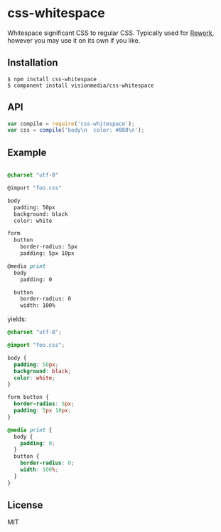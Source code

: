 # css-whitespace

  Whitespace significant CSS to regular CSS. Typically used for [Rework](https://github.com/visionmedia/rework),
  however you may use it on its own if you like.

## Installation

```
$ npm install css-whitespace
$ component install visionmedia/css-whitespace
```

## API

```js
var compile = require('css-whitespace');
var css = compile('body\n  color: #888\n');
```

## Example

```css

@charset "utf-8"

@import "foo.css"

body
  padding: 50px
  background: black
  color: white

form
  button
    border-radius: 5px
    padding: 5px 10px

@media print
  body
    padding: 0

  button
    border-radius: 0
    width: 100%
```

yields:

```css
@charset "utf-8";

@import "foo.css";

body {
  padding: 50px;
  background: black;
  color: white;
}

form button {
  border-radius: 5px;
  padding: 5px 10px;
}

@media print {
  body {
    padding: 0;
  }
  button {
    border-radius: 0;
    width: 100%;
  }
}
```

## License

  MIT
